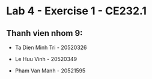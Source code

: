 # Lab 4 - Exercise 1 - CE232.1

## Thanh vien nhom 9:

* Ta Dien Minh Tri - 20520326

* Le Huu Vinh - 20520349

* Pham Van Manh - 20521595

